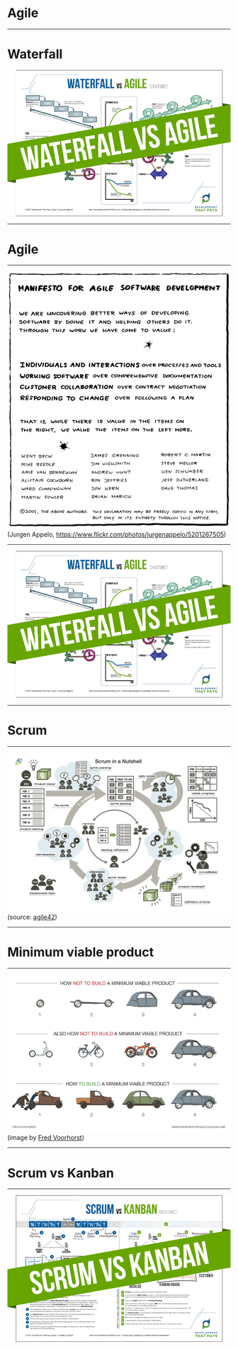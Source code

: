 <!-- page_number: true -->
<!-- footer: Agile -->

# Agile

---

# Waterfall
![waterfall vs agile teaser](waterfall-agile_teaser.png)

---

# Agile

---

![alt text 55%](../management30/agile_manifesto_by_jurgen_appelo.jpg)
(Jurgen Appelo, https://www.flickr.com/photos/jurgenappelo/5201267505)

---

![waterfall vs agile teaser](waterfall-agile_teaser.png)

---

# Scrum

---

![alt text](Scrum_in_a_nutshell_thumbnail.png) (source: [agile42](http://www.agile42.com/en/agile-info-center/scrum-cheat-sheet/agile.md))

---

# Minimum viable product

---
![alt text](MVP_v2.jpg)
(image by [Fred Voorhorst](http://www.expressiveproductdesign.com/minimal-viable-product-mvp/))

---

# Scrum vs Kanban

---
![waterfall vs agile teaser](scrum-kanban_teaser.png)

